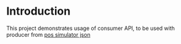 # Introduction

This project demonstrates usage of consumer API, to be used with producer from [pos simulator json](../8-post-simulator-json)